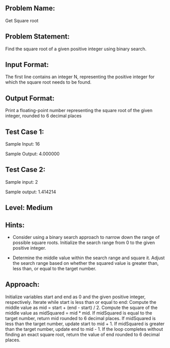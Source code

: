 ## Problem Name:
Get Square root

## Problem Statement:
Find the square root of a given positive integer 
using binary search.


## Input Format:
The first line contains an integer N, 
representing the positive integer for 
which the square root needs to be found.

## Output Format:
Print a floating-point number
representing the square
root of the given integer,
rounded to 6 decimal places

## Test Case 1:
Sample Input:
16

Sample Output:
4.000000

## Test Case 2:
Sample input:
2

Sample output:
1.414214

## Level: Medium

## Hints:
- Consider using a binary search approach to 
narrow down the range of possible square roots.
Initialize the search range from 0 to the given
positive integer.

- Determine the middle value within the search 
range and square it.
Adjust the search range based on whether the 
squared value is greater than, less than, or 
equal to the target number.

## Approach:
Initialize variables start and end as 0 and the given positive integer, respectively.
Iterate while start is less than or equal to end:
Compute the middle value as mid = start + (end - start) / 2.
Compute the square of the middle value as midSquared = mid * mid.
If midSquared is equal to the target number, return mid rounded to 6 decimal places.
If midSquared is less than the target number, update start to mid + 1.
If midSquared is greater than the target number, update end to mid - 1.
If the loop completes without finding an exact square root, return the value of end 
rounded to 6 decimal places.